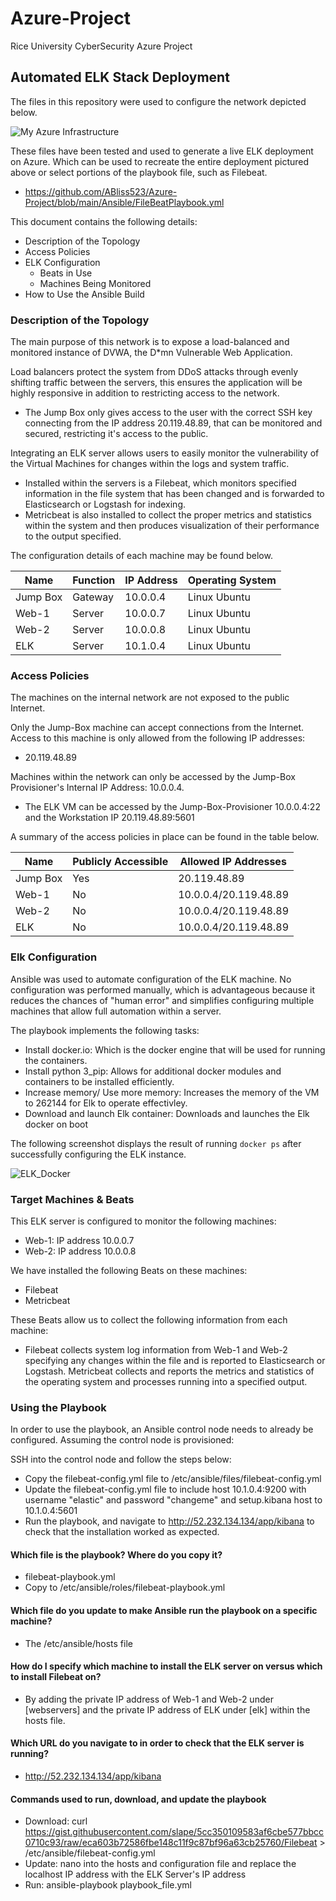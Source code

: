 # Azure-Project
Rice University CyberSecurity Azure Project
## Automated ELK Stack Deployment

The files in this repository were used to configure the network depicted below.

![My Azure Infrastructure](https://user-images.githubusercontent.com/85312602/142678015-4fd84a4e-ccaf-4eca-892d-bdce2d58dcf0.PNG)

These files have been tested and used to generate a live ELK deployment on Azure. Which can be used to recreate the entire deployment pictured above or select portions of the playbook file, such as Filebeat.
- https://github.com/ABliss523/Azure-Project/blob/main/Ansible/FileBeatPlaybook.yml

This document contains the following details:
- Description of the Topology
- Access Policies
- ELK Configuration
  - Beats in Use
  - Machines Being Monitored
- How to Use the Ansible Build


### Description of the Topology

The main purpose of this network is to expose a load-balanced and monitored instance of DVWA, the D*mn Vulnerable Web Application.

Load balancers protect the system from DDoS attacks through evenly shifting traffic between the servers, this ensures the application will be highly responsive in addition to restricting access to the network.
- The Jump Box only gives access to the user with the correct SSH key connecting from the IP address 20.119.48.89, that can be monitored and secured, restricting it's access to the public.

Integrating an ELK server allows users to easily monitor the vulnerability of the Virtual Machines for changes within the logs and system traffic.
- Installed within the servers is a Filebeat, which monitors specified information in the file system that has been changed and is forwarded to Elasticsearch or Logstash for indexing.
- Metricbeat is also installed to collect the proper metrics and statistics within the system and then produces visualization of their performance to the output specified.

The configuration details of each machine may be found below.

| Name     | Function | IP Address | Operating System |
|----------|----------|------------|------------------|
| Jump Box | Gateway  | 10.0.0.4   | Linux Ubuntu     |
| Web-1    | Server   | 10.0.0.7   | Linux Ubuntu     |
| Web-2    | Server   | 10.0.0.8   | Linux Ubuntu     |
| ELK      | Server   | 10.1.0.4   | Linux Ubuntu     |

### Access Policies

The machines on the internal network are not exposed to the public Internet. 

Only the Jump-Box machine can accept connections from the Internet. Access to this machine is only allowed from the following IP addresses:
- 20.119.48.89

Machines within the network can only be accessed by the Jump-Box Provisioner's Internal IP Address: 10.0.0.4.
- The ELK VM can be accessed by the Jump-Box-Provisioner 10.0.0.4:22 and the Workstation IP 20.119.48.89:5601

A summary of the access policies in place can be found in the table below.

| Name     | Publicly Accessible | Allowed IP Addresses |
|----------|---------------------|----------------------|
| Jump Box | Yes                 | 20.119.48.89         |
| Web-1    | No                  | 10.0.0.4/20.119.48.89| 
| Web-2    | No                  | 10.0.0.4/20.119.48.89|  
| ELK      | No                  | 10.0.0.4/20.119.48.89| 

### Elk Configuration

Ansible was used to automate configuration of the ELK machine. No configuration was performed manually, which is advantageous because it reduces the chances of "human error" and simplifies configuring multiple machines that allow full automation within a server.

The playbook implements the following tasks:
- Install docker.io: Which is the docker engine that will be used for running the containers.
- Install python 3_pip: Allows for additional docker modules and containers to be installed efficiently.
- Increase memory/ Use more memory: Increases the memory of the VM to 262144 for Elk to operate effectivley.
- Download and launch Elk container: Downloads and launches the Elk docker on boot

The following screenshot displays the result of running `docker ps` after successfully configuring the ELK instance.

![ELK_Docker](https://user-images.githubusercontent.com/85312602/142748151-d97b0346-3982-41aa-8588-04f2b066769c.PNG)

### Target Machines & Beats
This ELK server is configured to monitor the following machines:
- Web-1: IP address 10.0.0.7
- Web-2: IP address 10.0.0.8

We have installed the following Beats on these machines:
- Filebeat
- Metricbeat

These Beats allow us to collect the following information from each machine:
- Filebeat collects system log information from Web-1 and Web-2 specifying any changes within the file and is reported to Elasticsearch or Logstash. Metricbeat collects and reports the metrics and statistics of the operating system and processes running into a specified output.

### Using the Playbook
In order to use the playbook, an Ansible control node needs to already be configured. Assuming the control node is provisioned: 

SSH into the control node and follow the steps below:
- Copy the filebeat-config.yml file to /etc/ansible/files/filebeat-config.yml
- Update the filebeat-config.yml file to include host 10.1.0.4:9200 with username "elastic" and password "changeme" and setup.kibana host to 10.1.0.4:5601
- Run the playbook, and navigate to http://52.232.134.134/app/kibana to check that the installation worked as expected.


#### Which file is the playbook? Where do you copy it?
- filebeat-playbook.yml
- Copy to /etc/ansible/roles/filebeat-playbook.yml
#### Which file do you update to make Ansible run the playbook on a specific machine?
- The /etc/ansible/hosts file
#### How do I specify which machine to install the ELK server on versus which to install Filebeat on?
- By adding the private IP address of Web-1 and Web-2 under [webservers] and the private IP address of ELK under [elk] within the hosts file.
#### Which URL do you navigate to in order to check that the ELK server is running?
- http://52.232.134.134/app/kibana
#### Commands used to run, download, and update the playbook
- Download: curl https://gist.githubusercontent.com/slape/5cc350109583af6cbe577bbcc0710c93/raw/eca603b72586fbe148c11f9c87bf96a63cb25760/Filebeat > /etc/ansible/filebeat-config.yml
- Update: nano into the hosts and configuration file and replace the localhost IP address with the ELK Server's IP address
- Run: ansible-playbook playbook_file.yml
